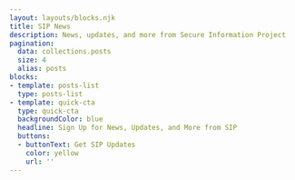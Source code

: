 ```yaml
---
layout: layouts/blocks.njk
title: SIP News
description: News, updates, and more from Secure Information Project
pagination:
  data: collections.posts
  size: 4
  alias: posts
blocks:
- template: posts-list
  type: posts-list
- template: quick-cta
  type: quick-cta
  backgroundColor: blue
  headline: Sign Up for News, Updates, and More from SIP
  buttons:
  - buttonText: Get SIP Updates
    color: yellow
    url: ''
---
```

